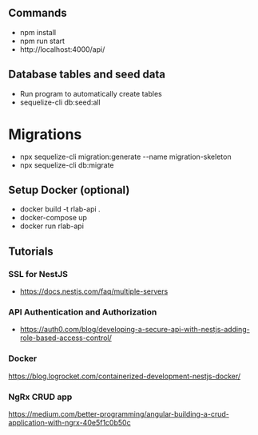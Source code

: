 ## Commands
* npm install
* npm run start
* http://localhost:4000/api/

## Database tables and seed data
* Run program to automatically create tables
* sequelize-cli db:seed:all

# Migrations
* npx sequelize-cli migration:generate --name migration-skeleton
* npx sequelize-cli db:migrate

## Setup Docker (optional)
* docker build -t rlab-api .
* docker-compose up
* docker run rlab-api

## Tutorials
### SSL for NestJS
* https://docs.nestjs.com/faq/multiple-servers

### API Authentication and Authorization
* https://auth0.com/blog/developing-a-secure-api-with-nestjs-adding-role-based-access-control/

### Docker
https://blog.logrocket.com/containerized-development-nestjs-docker/

### NgRx CRUD app
https://medium.com/better-programming/angular-building-a-crud-application-with-ngrx-40e5f1c0b50c

